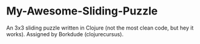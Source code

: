 My-Awesome-Sliding-Puzzle
=========================

An 3x3 sliding puzzle written in Clojure (not the most clean code, but hey it works). Assigned by Borkdude (clojurecursus).
